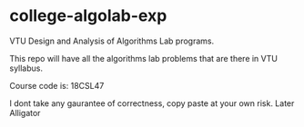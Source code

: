 # college-algolab-exp
VTU Design and Analysis of Algorithms Lab programs.

This repo will have all the algorithms lab problems that are there in VTU syllabus.

Course code is: 18CSL47

I dont take any gaurantee of correctness, copy paste at your own risk.
Later Alligator
